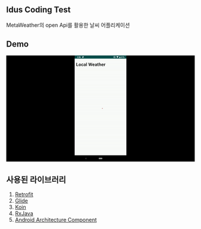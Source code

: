 ## Idus Coding Test

MetaWeather의 open Api를 활용한 날씨 어플리케이션

## Demo
![](demo.gif)

## 사용된 라이브러리
1. [Retrofit](https://github.com/square/retrofit)
2. [Glide](https://github.com/bumptech/glide)
3. [Koin](https://github.com/InsertKoinIO/koin)
4. [RxJava](https://github.com/ReactiveX/RxJava)
5. [Android Architecture Component](https://developer.android.com/topic/libraries/architecture/)


